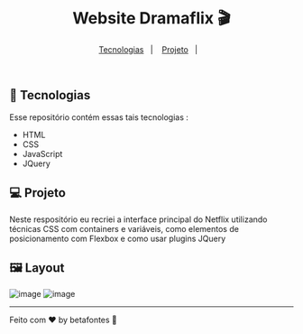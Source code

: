 <h1 align="center">Website Dramaflix 🎬</h1>

<p align="center">
  <a href="#-tecnologias">Tecnologias</a>&nbsp;&nbsp;&nbsp;|&nbsp;&nbsp;&nbsp;
  <a href="#-projeto">Projeto</a>&nbsp;&nbsp;&nbsp;|&nbsp;&nbsp;&nbsp;
</p>

<br>

## 🚀 Tecnologias

Esse repositório contém essas tais tecnologias :

- HTML
- CSS
- JavaScript
- JQuery


## 💻 Projeto

Neste respositório eu recriei a interface principal do Netflix utilizando técnicas CSS com containers e variáveis, como elementos de posicionamento
com Flexbox e como usar plugins JQuery

## 🖼️ Layout

![image](https://user-images.githubusercontent.com/70981960/158903007-5216a7ab-19aa-40c2-a565-2898f6ae9078.png)
![image](https://user-images.githubusercontent.com/70981960/158903121-327049b2-86f0-4ea0-8422-fedf138a6cca.png)










<hr>

Feito com ♥ by betafontes :wave: 


